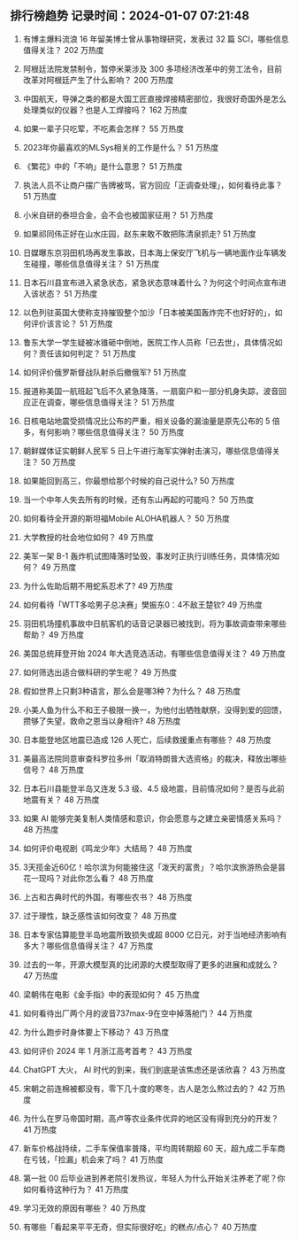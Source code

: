 
## 排行榜趋势 记录时间：2024-01-07 07:21:48
  
  1. 有博主爆料流浪 16 年留美博士曾从事物理研究，发表过 32 篇 SCI，哪些信息值得关注？ 202 万热度
    
  2. 阿根廷法院发禁制令，暂停米莱涉及 300 多项经济改革中的劳工法令，目前改革对阿根廷产生了什么影响？ 200 万热度
    
  3. 中国航天，导弹之类的都是大国工匠直接焊接精密部位，我很好奇国外是怎么处理类似的仪器？也是人工焊接吗？ 162 万热度
    
  4. 如果一辈子只吃荤，不吃素会怎样？ 55 万热度
    
  5. 2023年你最喜欢的MLSys相关的工作是什么？ 51 万热度
    
  6. 《繁花》中的「不响」是什么意思？ 51 万热度
    
  7. 执法人员不让商户摆广告牌被骂，官方回应「正调查处理」，如何看待此事？ 51 万热度
    
  8. 小米自研的泰坦合金，会不会也被国家征用？ 51 万热度
    
  9. 如果祁同伟正好在山水庄园，赵东来敢不敢把陈清泉抓走? 51 万热度
    
  10. 日媒曝东京羽田机场再发生事故，日本海上保安厅飞机与一辆地面作业车辆发生碰撞，哪些信息值得关注？ 51 万热度
    
  11. 日本石川县宣布进入紧急状态，紧急状态意味着什么？为何这个时间点宣布进入该状态？ 51 万热度
    
  12. 以色列驻英国大使称支持摧毁整个加沙「日本被美国轰炸完不也好好的」，如何评价该言论？ 51 万热度
    
  13. 鲁东大学一学生疑被冰锥砸中倒地，医院工作人员称「已去世」，具体情况如何？责任该如何判定？ 51 万热度
    
  14. 如何评价俄罗斯督战队射杀后撤俄军? 51 万热度
    
  15. 报道称美国一航班起飞后不久紧急降落，一扇窗户和一部分机身失踪，波音回应正在调查，哪些信息值得关注？ 51 万热度
    
  16. 日核电站地震受损情况比公布的严重，相关设备的漏油量是原先公布的 5 倍多，有何影响？哪些信息值得关注？ 50 万热度
    
  17. 朝鲜媒体证实朝鲜人民军 5 日上午进行海军实弹射击演习，哪些信息值得关注？ 50 万热度
    
  18. 如果能回到高三，你最想给那个时候的自己说什么? 50 万热度
    
  19. 当一个中年人失去所有的时候，还有东山再起的可能吗？ 50 万热度
    
  20. 如何看待全开源的斯坦福Mobile ALOHA机器人？ 50 万热度
    
  21. 大学教授的社会地位如何？ 49 万热度
    
  22. 美军一架 B-1 轰炸机试图降落时坠毁，事发时正执行训练任务，具体情况如何？ 49 万热度
    
  23. 为什么佐助后期不用蛇系忍术了? 49 万热度
    
  24. 如何看待「WTT多哈男子总决赛」樊振东0：4不敌王楚钦? 49 万热度
    
  25. 羽田机场撞机事故中日航客机的话音记录器已被找到，将为事故调查带来哪些帮助？ 49 万热度
    
  26. 美国总统拜登开始 2024 年大选竞选活动，有哪些信息值得关注？ 49 万热度
    
  27. 如何筛选出适合做科研的学生呢？ 49 万热度
    
  28. 假如世界上只剩3种语言，那么会是哪3种？为什么？ 48 万热度
    
  29. 小美人鱼为什么不和王子极限一换一，为他付出牺牲献祭，没得到爱的回馈，攒够了失望，救命之恩当以身相许? 48 万热度
    
  30. 日本能登地区地震已造成 126 人死亡，后续救援重点有哪些？ 48 万热度
    
  31. 美最高法院同意审查科罗拉多州「取消特朗普大选资格」的裁决，释放出哪些信号？ 48 万热度
    
  32. 日本石川县能登半岛又连发 5.3 级、4.5 级地震，目前情况如何？是否与此前地震有关？ 48 万热度
    
  33. 如果 AI 能够完美复制人类情感和意识，你会愿意与之建立亲密情感关系吗？ 48 万热度
    
  34. 如何评价电视剧《鸣龙少年》大结局？ 48 万热度
    
  35. 3天揽金近60亿！哈尔滨为何能接住这「泼天的富贵」？哈尔滨旅游热会是昙花一现吗？对此你怎么看？ 48 万热度
    
  36. 上古和古典时代的外国，有哪些农书？ 48 万热度
    
  37. 过于理性，缺乏感性该如何改变？ 48 万热度
    
  38. 日本专家估算能登半岛地震所致损失或超 8000 亿日元，对于当地经济影响有多大？哪些信息值得关注？ 47 万热度
    
  39. 过去的一年，开源大模型真的比闭源的大模型取得了更多的进展和成就么？ 47 万热度
    
  40. 梁朝伟在电影《金手指》中的表现如何？ 45 万热度
    
  41. 如何看待出厂两个月的波音737max-9在空中掉落舱门？ 44 万热度
    
  42. 为什么跑步时身体要上下移动？ 43 万热度
    
  43. 如何评价 2024 年 1 月浙江高考首考？ 43 万热度
    
  44. ChatGPT 大火， AI 时代的到来，我们到底是该焦虑还是该欣喜？ 43 万热度
    
  45. 宋朝之前连棉被都没有，零下几十度的寒冬，古人是怎么熬过去的？ 42 万热度
    
  46. 为什么在罗马帝国时期，高卢等农业条件优异的地区没有得到充分的开发？ 41 万热度
    
  47. 新车价格战持续，二手车保值率普降，平均周转期超 60 天，超九成二手车商在亏钱，「捡漏」机会来了吗？ 41 万热度
    
  48. 第一批 00 后毕业进到养老院引发热议，年轻人为什么开始关注养老了呢？你如何看待这种行为？ 41 万热度
    
  49. 学习无效的原因有哪些？ 40 万热度
    
  50. 有哪些「看起来平平无奇，但实际很好吃」的糕点/点心？ 40 万热度
    